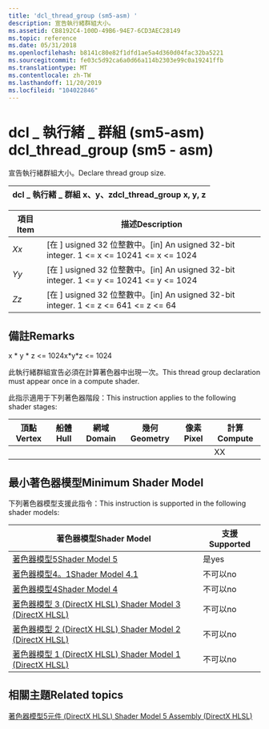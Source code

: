 ```yaml
---
title: 'dcl_thread_group (sm5-asm) '
description: 宣告執行緒群組大小。
ms.assetid: CB8192C4-100D-49B6-94E7-6CD3AEC28149
ms.topic: reference
ms.date: 05/31/2018
ms.openlocfilehash: b8141c80e82f1dfd1ae5a4d360d04fac32ba5221
ms.sourcegitcommit: fe03c5d92ca6a0d66a114b2303e99c0a19241ffb
ms.translationtype: MT
ms.contentlocale: zh-TW
ms.lasthandoff: 11/20/2019
ms.locfileid: "104022846"
---
```

# <a name="dcl_thread_group-sm5---asm"></a><span data-ttu-id="a8025-103">dcl \_ 執行緒 \_ 群組 (sm5-asm) </span><span class="sxs-lookup"><span data-stu-id="a8025-103">dcl\_thread\_group (sm5 - asm)</span></span>

<span data-ttu-id="a8025-104">宣告執行緒群組大小。</span><span class="sxs-lookup"><span data-stu-id="a8025-104">Declare thread group size.</span></span>



| <span data-ttu-id="a8025-105">dcl \_ 執行緒 \_ 群組 x、y、z</span><span class="sxs-lookup"><span data-stu-id="a8025-105">dcl\_thread\_group x, y, z</span></span> |
|----------------------------|



 



| <span data-ttu-id="a8025-106">項目</span><span class="sxs-lookup"><span data-stu-id="a8025-106">Item</span></span>                                                   | <span data-ttu-id="a8025-107">描述</span><span class="sxs-lookup"><span data-stu-id="a8025-107">Description</span></span>                                                        |
|--------------------------------------------------------|--------------------------------------------------------------------|
| <span data-ttu-id="a8025-108"><span id="x"></span><span id="X"></span>*X*</span><span class="sxs-lookup"><span data-stu-id="a8025-108"><span id="x"></span><span id="X"></span>*x*</span></span><br/> | <span data-ttu-id="a8025-109">\[在 \] usigned 32 位整數中。</span><span class="sxs-lookup"><span data-stu-id="a8025-109">\[in\] An usigned 32-bit integer.</span></span> <span data-ttu-id="a8025-110">1 <= x <= 1024</span><span class="sxs-lookup"><span data-stu-id="a8025-110">1 <= x <= 1024</span></span> <br/> |
| <span data-ttu-id="a8025-111"><span id="y"></span><span id="Y"></span>*Y*</span><span class="sxs-lookup"><span data-stu-id="a8025-111"><span id="y"></span><span id="Y"></span>*y*</span></span><br/> | <span data-ttu-id="a8025-112">\[在 \] usigned 32 位整數中。</span><span class="sxs-lookup"><span data-stu-id="a8025-112">\[in\] An usigned 32-bit integer.</span></span> <span data-ttu-id="a8025-113">1 <= y <= 1024</span><span class="sxs-lookup"><span data-stu-id="a8025-113">1 <= y <= 1024</span></span><br/>  |
| <span data-ttu-id="a8025-114"><span id="z"></span><span id="Z"></span>*Z*</span><span class="sxs-lookup"><span data-stu-id="a8025-114"><span id="z"></span><span id="Z"></span>*z*</span></span><br/> | <span data-ttu-id="a8025-115">\[在 \] usigned 32 位整數中。</span><span class="sxs-lookup"><span data-stu-id="a8025-115">\[in\] An usigned 32-bit integer.</span></span> <span data-ttu-id="a8025-116">1 <= z <= 64</span><span class="sxs-lookup"><span data-stu-id="a8025-116">1 <= z <= 64</span></span><br/>    |



 

## <a name="remarks"></a><span data-ttu-id="a8025-117">備註</span><span class="sxs-lookup"><span data-stu-id="a8025-117">Remarks</span></span>

<span data-ttu-id="a8025-118">x \* y \* z <= 1024</span><span class="sxs-lookup"><span data-stu-id="a8025-118">x\*y\*z <= 1024</span></span>

<span data-ttu-id="a8025-119">此執行緒群組宣告必須在計算著色器中出現一次。</span><span class="sxs-lookup"><span data-stu-id="a8025-119">This thread group declaration must appear once in a compute shader.</span></span>

<span data-ttu-id="a8025-120">此指示適用于下列著色器階段：</span><span class="sxs-lookup"><span data-stu-id="a8025-120">This instruction applies to the following shader stages:</span></span>



| <span data-ttu-id="a8025-121">頂點</span><span class="sxs-lookup"><span data-stu-id="a8025-121">Vertex</span></span> | <span data-ttu-id="a8025-122">船體</span><span class="sxs-lookup"><span data-stu-id="a8025-122">Hull</span></span> | <span data-ttu-id="a8025-123">網域</span><span class="sxs-lookup"><span data-stu-id="a8025-123">Domain</span></span> | <span data-ttu-id="a8025-124">幾何</span><span class="sxs-lookup"><span data-stu-id="a8025-124">Geometry</span></span> | <span data-ttu-id="a8025-125">像素</span><span class="sxs-lookup"><span data-stu-id="a8025-125">Pixel</span></span> | <span data-ttu-id="a8025-126">計算</span><span class="sxs-lookup"><span data-stu-id="a8025-126">Compute</span></span> |
|--------|------|--------|----------|-------|---------|
|        |      |        |          |       | <span data-ttu-id="a8025-127">X</span><span class="sxs-lookup"><span data-stu-id="a8025-127">X</span></span>       |



 

## <a name="minimum-shader-model"></a><span data-ttu-id="a8025-128">最小著色器模型</span><span class="sxs-lookup"><span data-stu-id="a8025-128">Minimum Shader Model</span></span>

<span data-ttu-id="a8025-129">下列著色器模型支援此指令：</span><span class="sxs-lookup"><span data-stu-id="a8025-129">This instruction is supported in the following shader models:</span></span>



| <span data-ttu-id="a8025-130">著色器模型</span><span class="sxs-lookup"><span data-stu-id="a8025-130">Shader Model</span></span>                                              | <span data-ttu-id="a8025-131">支援</span><span class="sxs-lookup"><span data-stu-id="a8025-131">Supported</span></span> |
|-----------------------------------------------------------|-----------|
| [<span data-ttu-id="a8025-132">著色器模型5</span><span class="sxs-lookup"><span data-stu-id="a8025-132">Shader Model 5</span></span>](d3d11-graphics-reference-sm5.md)        | <span data-ttu-id="a8025-133">是</span><span class="sxs-lookup"><span data-stu-id="a8025-133">yes</span></span>       |
| [<span data-ttu-id="a8025-134">著色器模型4。1</span><span class="sxs-lookup"><span data-stu-id="a8025-134">Shader Model 4.1</span></span>](dx-graphics-hlsl-sm4.md)              | <span data-ttu-id="a8025-135">不可以</span><span class="sxs-lookup"><span data-stu-id="a8025-135">no</span></span>        |
| [<span data-ttu-id="a8025-136">著色器模型4</span><span class="sxs-lookup"><span data-stu-id="a8025-136">Shader Model 4</span></span>](dx-graphics-hlsl-sm4.md)                | <span data-ttu-id="a8025-137">不可以</span><span class="sxs-lookup"><span data-stu-id="a8025-137">no</span></span>        |
| [<span data-ttu-id="a8025-138">著色器模型 3 (DirectX HLSL) </span><span class="sxs-lookup"><span data-stu-id="a8025-138">Shader Model 3 (DirectX HLSL)</span></span>](dx-graphics-hlsl-sm3.md) | <span data-ttu-id="a8025-139">不可以</span><span class="sxs-lookup"><span data-stu-id="a8025-139">no</span></span>        |
| [<span data-ttu-id="a8025-140">著色器模型 2 (DirectX HLSL) </span><span class="sxs-lookup"><span data-stu-id="a8025-140">Shader Model 2 (DirectX HLSL)</span></span>](dx-graphics-hlsl-sm2.md) | <span data-ttu-id="a8025-141">不可以</span><span class="sxs-lookup"><span data-stu-id="a8025-141">no</span></span>        |
| [<span data-ttu-id="a8025-142">著色器模型 1 (DirectX HLSL) </span><span class="sxs-lookup"><span data-stu-id="a8025-142">Shader Model 1 (DirectX HLSL)</span></span>](dx-graphics-hlsl-sm1.md) | <span data-ttu-id="a8025-143">不可以</span><span class="sxs-lookup"><span data-stu-id="a8025-143">no</span></span>        |



 

## <a name="related-topics"></a><span data-ttu-id="a8025-144">相關主題</span><span class="sxs-lookup"><span data-stu-id="a8025-144">Related topics</span></span>

<dl> <dt>

[<span data-ttu-id="a8025-145">著色器模型5元件 (DirectX HLSL) </span><span class="sxs-lookup"><span data-stu-id="a8025-145">Shader Model 5 Assembly (DirectX HLSL)</span></span>](shader-model-5-assembly--directx-hlsl-.md)
</dt> </dl>

 

 





